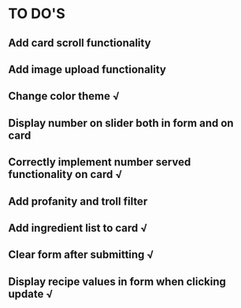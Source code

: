 # TO DO'S

## Add card scroll functionality

## Add image upload functionality

## Change color theme √

## Display number on slider both in form and on card

## Correctly implement number served functionality on card √

## Add profanity and troll filter

## Add ingredient list to card √

## Clear form after submitting √

## Display recipe values in form when clicking update √
